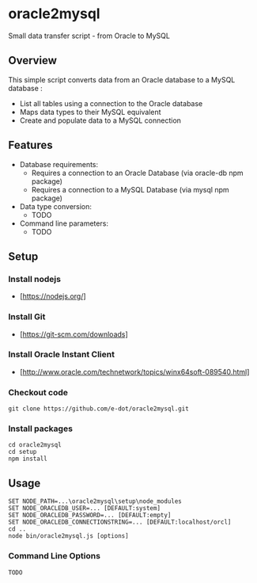 # oracle2mysql

Small data transfer script - from Oracle to MySQL

## Overview

This simple script converts data from an Oracle database to a MySQL database :
* List all tables using a connection to the Oracle database
* Maps data types to their MySQL equivalent
* Create and populate data to a MySQL connection

## Features

* Database requirements:
  * Requires a connection to an Oracle Database (via oracle-db npm package)
  * Requires a connection to a MySQL Database (via mysql npm package)
* Data type conversion:
  * TODO
* Command line parameters:
  * TODO

  
## Setup

### Install nodejs

* [https://nodejs.org/]

### Install Git

* [https://git-scm.com/downloads]

### Install Oracle Instant Client

* [http://www.oracle.com/technetwork/topics/winx64soft-089540.html]

### Checkout code

    git clone https://github.com/e-dot/oracle2mysql.git

### Install packages

    cd oracle2mysql
    cd setup
    npm install

## Usage
    SET NODE_PATH=...\oracle2mysql\setup\node_modules
    SET NODE_ORACLEDB_USER=... [DEFAULT:system]
    SET NODE_ORACLEDB_PASSWORD=... [DEFAULT:empty]
    SET NODE_ORACLEDB_CONNECTIONSTRING=... [DEFAULT:localhost/orcl]
    cd ..
    node bin/oracle2mysql.js [options]

### Command Line Options

    TODO
